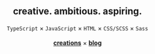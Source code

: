 <div align='center'>
  <h2>creative. ambitious. aspiring.</h3>
  <code>TypeScript</code> × <code>JavaScript</code> × <code>HTML</code> × <code>CSS/SCSS</code> × <code>Sass</code><br /><br />
  <a href='https://github.com/unvented?tab=repositories&q=creations&type=&language=&sort='><b>creations</b></a> × <a href='https://azury.blog'><b>blog</b></a>
</div>
